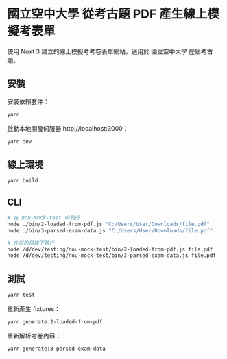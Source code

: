 # 國立空中大學 從考古題 PDF 產生線上模擬考表單

使用 Nuxt 3 建立的線上模擬考考卷表單網站，適用於 國立空中大學 歷屆考古題。

## 安裝

安裝依賴套件：

```bash
yarn
```

啟動本地開發伺服器 http://localhost:3000：

```bash
yarn dev
```

## 線上環境

```bash
yarn build
```

## CLI

```bash
# 在 nou-mock-test 中執行
node ./bin/2-loaded-from-pdf.js "C:/Users/User/Downloads/file.pdf"
node ./bin/3-parsed-exam-data.js "C:/Users/User/Downloads/file.pdf"

# 在目的目錄下執行
node /d/dev/testing/nou-mock-test/bin/2-loaded-from-pdf.js file.pdf
node /d/dev/testing/nou-mock-test/bin/3-parsed-exam-data.js file.pdf
```

## 測試

```bash
yarn test
```

重新產生 fixtures：

```bash
yarn generate:2-loaded-from-pdf
```

重新解析考卷內容：

```bash
yarn generate:3-parsed-exam-data
```
